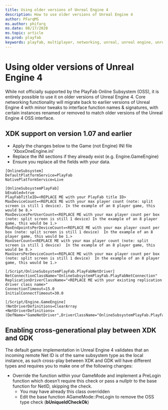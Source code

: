```yaml
---
title: Using older versions of Unreal Engine 4
description: How to use older versions of Unreal Engine 4
author: PFarqMS
ms.author: phifarq
ms.date: 08/17/2020
ms.topic: article
ms.prod: playfab
keywords: playfab, multiplayer, networking, unreal, unreal engine, unreal engine 4, middleware
---
```


# Using older versions of Unreal Engine 4

While not officially supported by the PlayFab Online Subsystem (OSS), it is entirely possible to use it on older versions of Unreal Engine 4. Core networking functionality will migrate back to earlier versions of Unreal Engine 4 with minor tweaks to interface function names & signatures, with certain instances renamed or removed to match older versions of the Unreal Engine 4 OSS interface.

## XDK support on version 1.07 and earlier

- Apply the changes below to the Game (not Engine) INI file 'XboxOneEngine.ini'
- Replace the INI sections if they already exist (e.g. Engine.GameEngine)
- Ensure you replace all the *<REPLACE ME>* fields with your data.
```
[OnlineSubsystem]
DefaultPlatformService=PlayFab
NativePlatformService=Live

[OnlineSubsystemPlayFab]
bEnabled=true
PlayFabTitleID=<REPLACE ME with your PlayFab title ID>
MaxDeviceCount=<REPLACE ME with your max player count (note: split screen is still 1 device). In the example of an 8 player game, this would be 8.>
MaxDevicesPerUserCount=<REPLACE ME with your max player count per box (note: split screen is still 1 device) In the example of an 8 player game, this would be 1.>	
MaxEndpointsPerDeviceCount=<REPLACE ME with your max player count per box (note: split screen is still 1 device)  In the example of an 8 player game, this would be 1.>
MaxUserCount=<REPLACE ME with your max player count (note: split screen is still 1 device)  In the example of an 8 player game, this would be 8.>		
MaxUsersPerDeviceCount=<REPLACE ME with your max player count per box (note: split screen is still 1 device)  In the example of an 8 player game, this would be 1.>

[/Script/OnlineSubsystemPlayFab.PlayFabNetDriver]
NetConnectionClassName="OnlineSubsystemPlayFab.PlayFabNetConnection"
ReplicationDriverClassName="<REPLACE ME with your existing replication driver class name>"
ConnectionTimeout=15.0
InitialConnectTimeout=30.0

[/Script/Engine.GameEngine]
!NetDriverDefinitions=ClearArray
+NetDriverDefinitions=(DefName="GameNetDriver",DriverClassName="OnlineSubsystemPlayFab.PlayFabNetDriver",DriverClassNameFallback="OnlineSubsystemUtils.IpNetDriver")
```

## Enabling cross-generational play between XDK and GDK

The default game implementation in Unreal Engine 4 validates that an incoming remote Net ID is of the same subsystem type as the local instance, as such cross-play between XDK and GDK will have different types and requires you to make one of the following changes:
- Override the function within your GameMode and implement a PreLogin function which doesn’t require this check or pass a nullptr to the base function for NetID, skipping the check.
    - You may have already this class overridden
    - Edit the base function AGameMode::PreLogin to remove the OSS type check (**bUniqueIdCheckOk**)